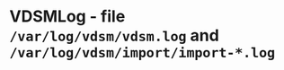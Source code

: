 VDSMLog - file ``/var/log/vdsm/vdsm.log`` and ``/var/log/vdsm/import/import-*.log``
===================================================================================